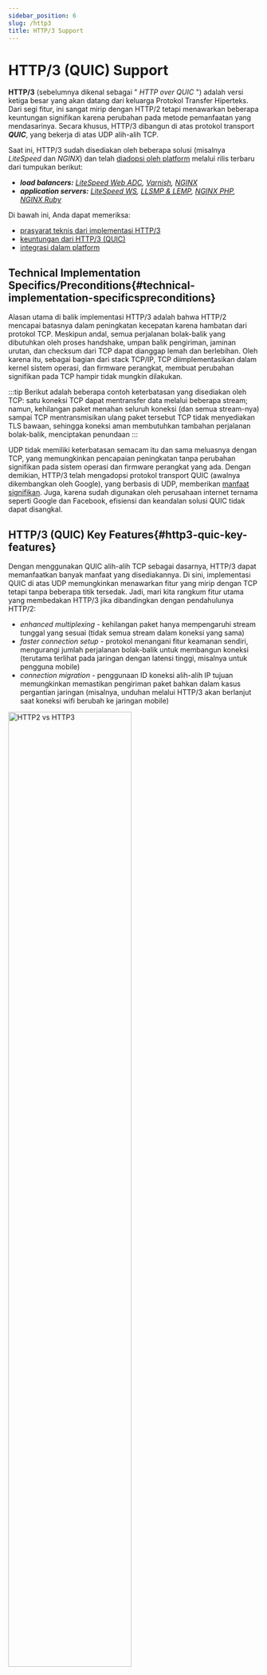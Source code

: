 ```yaml
---
sidebar_position: 6
slug: /http3
title: HTTP/3 Support
---
```


# HTTP/3 (QUIC) Support

**HTTP/3** (sebelumnya dikenal sebagai " _HTTP over QUIC_ ") adalah versi ketiga besar yang akan datang dari keluarga Protokol Transfer Hiperteks. Dari segi fitur, ini sangat mirip dengan HTTP/2 tetapi menawarkan beberapa keuntungan signifikan karena perubahan pada metode pemanfaatan yang mendasarinya. Secara khusus, HTTP/3 dibangun di atas protokol transport _**QUIC**_, yang bekerja di atas UDP alih-alih TCP.

Saat ini, HTTP/3 sudah disediakan oleh beberapa solusi (misalnya _LiteSpeed_ dan _NGINX_) dan telah [diadopsi oleh platform](https://docs.dewacloud.com/docs/#http3-support-implementation) melalui rilis terbaru dari tumpukan berikut:

  * _**load balancers:** [LiteSpeed Web ADC](https://docs.dewacloud.com/docs/litespeed-web-adc/), [Varnish](https://docs.dewacloud.com/docs/varnish/), [NGINX](https://docs.dewacloud.com/docs/nginx-load-balancer/)_
  * _**application servers:** [LiteSpeed WS](https://docs.dewacloud.com/docs/litespeed-web-server/), [LLSMP & LEMP](https://docs.dewacloud.com/docs/lemp-llsmp/), [NGINX PHP](https://docs.dewacloud.com/docs/nginx-php/), [NGINX Ruby](https://docs.dewacloud.com/docs/nginx-ruby/)_

Di bawah ini, Anda dapat memeriksa:

  * [prasyarat teknis dari implementasi HTTP/3](https://docs.dewacloud.com/docs/#technical-implementation-specificspreconditions)
  * [keuntungan dari HTTP/3 (QUIC)](https://docs.dewacloud.com/docs/#http3-quic-key-features)
  * [integrasi dalam platform](https://docs.dewacloud.com/docs/#http3-support-implementation)

## Technical Implementation Specifics/Preconditions{#technical-implementation-specificspreconditions}

Alasan utama di balik implementasi HTTP/3 adalah bahwa HTTP/2 mencapai batasnya dalam peningkatan kecepatan karena hambatan dari protokol TCP. Meskipun andal, semua perjalanan bolak-balik yang dibutuhkan oleh proses handshake, umpan balik pengiriman, jaminan urutan, dan checksum dari TCP dapat dianggap lemah dan berlebihan. Oleh karena itu, sebagai bagian dari stack TCP/IP, TCP diimplementasikan dalam kernel sistem operasi, dan firmware perangkat, membuat perubahan signifikan pada TCP hampir tidak mungkin dilakukan.

:::tip
Berikut adalah beberapa contoh keterbatasan yang disediakan oleh TCP: satu koneksi TCP dapat mentransfer data melalui beberapa stream; namun, kehilangan paket menahan seluruh koneksi (dan semua stream-nya) sampai TCP mentransmisikan ulang paket tersebut TCP tidak menyediakan TLS bawaan, sehingga koneksi aman membutuhkan tambahan perjalanan bolak-balik, menciptakan penundaan
:::

UDP tidak memiliki keterbatasan semacam itu dan sama meluasnya dengan TCP, yang memungkinkan pencapaian peningkatan tanpa perubahan signifikan pada sistem operasi dan firmware perangkat yang ada. Dengan demikian, HTTP/3 telah mengadopsi protokol transport QUIC (awalnya dikembangkan oleh Google), yang berbasis di UDP, memberikan [manfaat signifikan](https://www.virtuozzo.com/application-platform-docs/#http3-quic-key-features). Juga, karena sudah digunakan oleh perusahaan internet ternama seperti Google dan Facebook, efisiensi dan keandalan solusi QUIC tidak dapat disangkal.

## HTTP/3 (QUIC) Key Features{#http3-quic-key-features}

Dengan menggunakan QUIC alih-alih TCP sebagai dasarnya, HTTP/3 dapat memanfaatkan banyak manfaat yang disediakannya. Di sini, implementasi QUIC di atas UDP memungkinkan menawarkan fitur yang mirip dengan TCP tetapi tanpa beberapa titik tersedak. Jadi, mari kita rangkum fitur utama yang membedakan HTTP/3 jika dibandingkan dengan pendahulunya HTTP/2:

  * _enhanced multiplexing_ \- kehilangan paket hanya mempengaruhi stream tunggal yang sesuai (tidak semua stream dalam koneksi yang sama)
  * _faster connection setup_ \- protokol menangani fitur keamanan sendiri, mengurangi jumlah perjalanan bolak-balik untuk membangun koneksi (terutama terlihat pada jaringan dengan latensi tinggi, misalnya untuk pengguna mobile)
  * _connection migration_ \- penggunaan ID koneksi alih-alih IP tujuan memungkinkan memastikan pengiriman paket bahkan dalam kasus pergantian jaringan (misalnya, unduhan melalui HTTP/3 akan berlanjut saat koneksi wifi berubah ke jaringan mobile)

<img src="https://assets.dewacloud.com/dewacloud-docs/application_settings/external-access-to-applications/http3-support/01-http2-vs-http3.gif" alt="HTTP2 vs HTTP3" width="70%"/>

Secara umum, HTTP/3 bertujuan untuk menyediakan koneksi yang lebih cepat dan lebih andal, yang akan sangat terasa oleh mereka dengan jaringan latensi tinggi. Jadi, dari sudut pandang performa, pengguna mobile akan merasakan sebagian besar manfaat, tetapi ini adalah peningkatan yang dapat diapresiasi semua orang.

## HTTP/3 Support Implementation{#http3-support-implementation}

Dukungan untuk protokol HTTP/3 (QUIC) masih dalam tahap implementasi paling awal. Namun, ini sudah disediakan oleh beberapa solusi (misalnya [LiteSpeed](https://www.litespeedtech.com/latest-techs/http-3-is-coming)) dan sedang dikembangkan oleh yang lain.

Di bawah ini, Anda dapat melihat daftar paling akurat dari tumpukan perangkat lunak di platform yang memberikan dukungan HTTP/3 secara default:

  * _**load balancers**_
    * _[LiteSpeed Web ADC](https://docs.dewacloud.com/docs/litespeed-web-adc/):_ semua versi
    * _[Varnish](https://docs.dewacloud.com/docs/varnish/):_ versi _5.2.x_ , _6.x.x_ dan di atasnya
    * _[NGINX](https://docs.dewacloud.com/docs/nginx-load-balancer/):_ sejak rilis _1.16.1_
  * _**application servers**_
    * _[LiteSpeed WS](https://docs.dewacloud.com/docs/litespeed-web-server/):_ semua versi
    * _[LLSMP](https://docs.dewacloud.com/docs/lemp-llsmp/):_ semua versi
    * _[LEMP](https://docs.dewacloud.com/docs/lemp-llsmp/):_ sejak rilis _1.16.1_
    * _[NGINX PHP](https://docs.dewacloud.com/docs/nginx-php/):_ sejak rilis _1.16.1_ untuk versi PHP _7.2.26_ , _7.3.13_ , _7.4.1_ dan di atasnya
    * _[NGINX Ruby](https://docs.dewacloud.com/docs/nginx-ruby/)_ : sejak rilis _1.16.1_ untuk versi Ruby _2.4.9_ , _2.5.7_ , _2.6.5_ , _2.7.0_ dan di atasnya

Cukup [buat topologi lingkungan](https://www.virtuozzo.com/application-platform-docs/setting-up-environment/) yang mencakup salah satu dari application servers atau load balancers yang disebutkan di atas.

<img src="https://assets.dewacloud.com/dewacloud-docs/application_settings/external-access-to-applications/http3-support/02-http3-ready-servers.png" alt="HTTP3 ready servers" max-width="100%"/>

Di sini, Anda perlu melampirkan [alamat IP publik](https://docs.dewacloud.com/docs/public-ip/) untuk melewati Shared Load Balancer dan memungkinkan bekerja langsung dengan server melalui HTTP/3.

:::warning
Dari sisi klien, dukungan HTTP/3 (QUIC) saat ini diaktifkan secara default di Chromium, dapat dikonfigurasi di Chrome (chrome://flags), dan belum diterapkan oleh browser Firefox.
:::

## Baca Juga{#whats-next}

  * [FTP/FTPS Support](https://docs.dewacloud.com/docs/ftp-ftps-support/)
  * [Websockets Support](https://docs.dewacloud.com/docs/websockets/)
  * [LiteSpeed Web Server](https://docs.dewacloud.com/docs/litespeed-web-server/)
  * [LiteSpeed Web ADC](https://docs.dewacloud.com/docs/litespeed-web-adc/)
  * [Public IP](https://docs.dewacloud.com/docs/public-ip/)